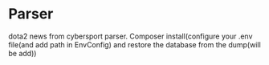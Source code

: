 # Parser
dota2 news from cybersport parser.
Composer install(configure your .env file(and add path in EnvConfig) and restore the database from the dump(will be add))
